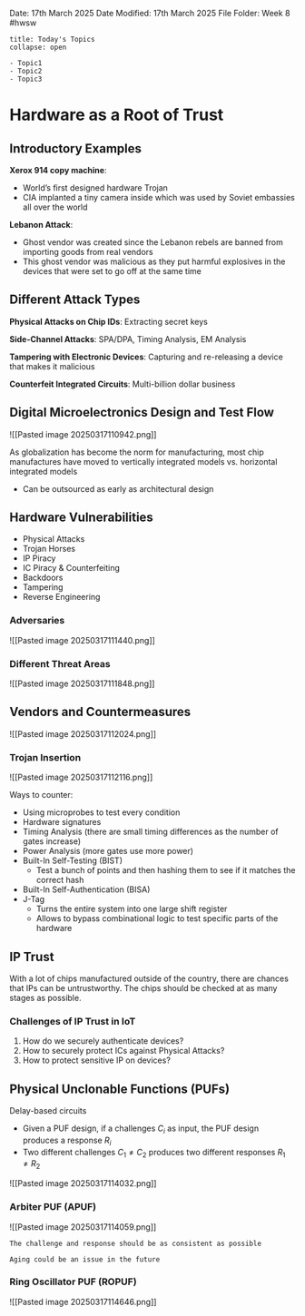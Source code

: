 Date: 17th March 2025
Date Modified: 17th March 2025
File Folder: Week 8
#hwsw

```ad-abstract
title: Today's Topics
collapse: open

- Topic1
- Topic2
- Topic3

```

# Hardware as a Root of Trust

## Introductory Examples

**Xerox 914 copy machine**:
- World’s first designed hardware Trojan
- CIA implanted a tiny camera inside which was used by Soviet embassies all over the world

**Lebanon Attack**:
- Ghost vendor was created since the Lebanon rebels are banned from importing goods from real vendors
- This ghost vendor was malicious as they put harmful explosives in the devices that were set to go off at the same time

## Different Attack Types

**Physical Attacks on Chip IDs**: Extracting secret keys

**Side-Channel Attacks**: SPA/DPA, Timing Analysis, EM Analysis

**Tampering with Electronic Devices**: Capturing and re-releasing a device that makes it malicious

**Counterfeit Integrated Circuits**: Multi-billion dollar business

## Digital Microelectronics Design and Test Flow

![[Pasted image 20250317110942.png]]

As globalization has become the norm for manufacturing, most chip manufactures have moved to vertically integrated models vs. horizontal integrated models
- Can be outsourced as early as architectural design

## Hardware Vulnerabilities

- Physical Attacks
- Trojan Horses
- IP Piracy
- IC Piracy & Counterfeiting
- Backdoors
- Tampering
- Reverse Engineering

### Adversaries

![[Pasted image 20250317111440.png]]

### Different Threat Areas

![[Pasted image 20250317111848.png]]

## Vendors and Countermeasures

![[Pasted image 20250317112024.png]]

### Trojan Insertion

![[Pasted image 20250317112116.png]]

Ways to counter:
- Using microprobes to test every condition
- Hardware signatures
- Timing Analysis (there are small timing differences as the number of gates increase)
- Power Analysis (more gates use more power)
- Built-In Self-Testing (BIST)
	- Test a bunch of points and then hashing them to see if it matches the correct hash
- Built-In Self-Authentication (BISA)
- J-Tag
	- Turns the entire system into one large shift register
	- Allows to bypass combinational logic to test specific parts of the hardware

## IP Trust

With a lot of chips manufactured outside of the country, there are chances that IPs can be untrustworthy. The chips should be checked at as many stages as possible.

### Challenges of IP Trust in IoT

1. How do we securely authenticate devices?
2. How to securely protect ICs against Physical Attacks?
3. How to protect sensitive IP on devices?

## Physical Unclonable Functions (PUFs)

Delay-based circuits
- Given a PUF design, if a challenges $C_i$ as input, the PUF design produces a response $R_i$
- Two different challenges $C_1 \ne C_2$ produces two different responses $R_1 \ne R_2$

![[Pasted image 20250317114032.png]]

### Arbiter PUF (APUF)

![[Pasted image 20250317114059.png]]

```ad-important
The challenge and response should be as consistent as possible
```

```ad-warning
Aging could be an issue in the future
```
### Ring Oscillator PUF (ROPUF)

![[Pasted image 20250317114646.png]]



